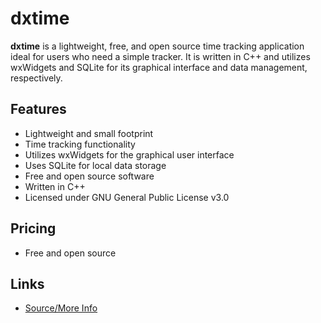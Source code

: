 # dxtime

**dxtime** is a lightweight, free, and open source time tracking application ideal for users who need a simple tracker. It is written in C++ and utilizes wxWidgets and SQLite for its graphical interface and data management, respectively.

## Features
- Lightweight and small footprint
- Time tracking functionality
- Utilizes wxWidgets for the graphical user interface
- Uses SQLite for local data storage
- Free and open source software
- Written in C++
- Licensed under GNU General Public License v3.0

## Pricing
- Free and open source

## Links
- [Source/More Info](https://www.linuxlinks.com/dxtime-small-program-time-tracking/)
